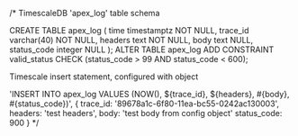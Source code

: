 /*
TimescaleDB 'apex_log' table schema

CREATE TABLE apex_log (
	time          timestamptz NOT NULL,
	trace_id      varchar(40) NOT NULL,
	headers       text        NOT NULL,
	body          text        NULL,
	status_code   integer     NULL
);
ALTER TABLE apex_log ADD CONSTRAINT valid_status CHECK (status_code > 99 AND status_code < 600);

Timescale insert statement, configured with object

'INSERT INTO apex_log VALUES (NOW(), ${trace_id}, ${headers}, #{body}, #{status_code})', {
	trace_id: '89678a1c-6f80-11ea-bc55-0242ac130003',
	headers: 'test headers',
	body: 'test body from config object'
	status_code: 900
}
*/